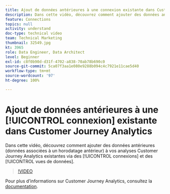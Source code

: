 ```yaml
---
title: Ajout de données antérieures à une connexion existante dans Customer Journey Analytics
description: Dans cette vidéo, découvrez comment ajouter des données antérieures (données associées à un horodatage antérieur) à vos analyses Adobe Customer Journey Analytics existantes via des connexions et des vues de données.
feature: Connections
topics: null
activity: understand
doc-type: technical video
team: Technical Marketing
thumbnail: 32549.jpg
kt: 3965
role: Data Engineer, Data Architect
level: Beginner
exl-id: c8f0b90d-d31f-4702-a838-70ab78b690c0
source-git-commit: 5ca07f3aa1e080e9288b094c4c7921e11cae5d40
workflow-type: tm+mt
source-wordcount: '97'
ht-degree: 100%

---
```


# Ajout de données antérieures à une [!UICONTROL connexion] existante dans Customer Journey Analytics

Dans cette vidéo, découvrez comment ajouter des données antérieures (données associées à un horodatage antérieur) à vos analyses Customer Journey Analytics existantes via des [!UICONTROL connexions] et des [!UICONTROL vues de données].

>[!VIDEO](https://video.tv.adobe.com/v/32549/?quality=12)

Pour plus d’informations sur Customer Journey Analytics, consultez la [documentation](https://experienceleague.adobe.com/docs/analytics-platform/using/cja-landing.html?lang=fr).
